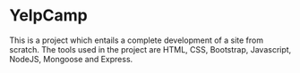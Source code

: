 # YelpCamp
This is a project which entails a complete development of a site from scratch. The tools used in the project are HTML, CSS, Bootstrap, Javascript, NodeJS, Mongoose and Express.
